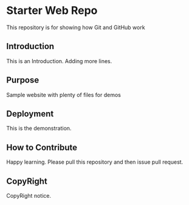 # Starter Web Repo

This repository is for showing how Git and GitHub work

## Introduction

This is an Introduction. Adding more lines.

## Purpose

Sample website with plenty of files for demos

## Deployment
This is the demonstration.

## How to Contribute

Happy learning. Please pull this repository and then issue pull request.

## CopyRight

CopyRight notice.